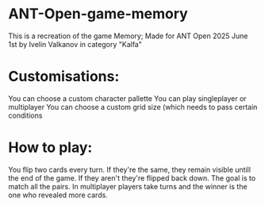 # ANT-Open-game-memory

This is a recreation of the game Memory;
Made for ANT Open 2025 June 1st by Ivelin Valkanov in category "Kalfa"

# Customisations:
You can choose a custom character pallette
You can play singleplayer or multiplayer
You can choose a custom grid size (which needs to pass certain conditions

# How to play:
You flip two cards every turn. If they're the same, they remain visible untill the end of the game. If they aren't they're flipped back down. The goal is to match all the pairs. In multiplayer players take turns and the winner is the one who revealed more cards.

